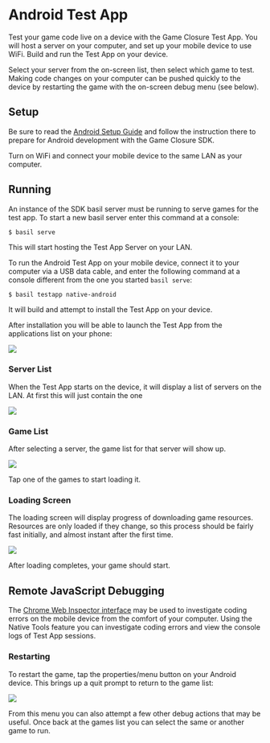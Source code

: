 # Android Test App

Test your game code live on a device with the Game Closure Test App.  You will host a server on your computer, and set up your mobile device to use WiFi.  Build and run the Test App on your device.

Select your server from the on-screen list, then select which game to test.  Making code changes on your computer can be pushed quickly to the device by restarting the game with the on-screen debug menu (see below).

## Setup

Be sure to read the [Android Setup Guide](./android-setup.html) and follow the instruction there to prepare for Android development with the Game Closure SDK.

Turn on WiFi and connect your mobile device to the same LAN as your computer.

## Running

An instance of the SDK basil server must be running to serve games for the test app.  To start a new basil server enter this command at a console:

~~~
$ basil serve
~~~

This will start hosting the Test App Server on your LAN.

To run the Android Test App on your mobile device, connect it to your computer via a USB data cable, and enter the following command at a console different from the one you started `basil serve`:

~~~
$ basil testapp native-android
~~~

It will build and attempt to install the Test App on your device.

After installation you will be able to launch the Test App from the applications list on your phone:

<img src="./assets/android/android-test-app-icon.png"></img>

### Server List

When the Test App starts on the device, it will display a list of servers on the LAN.  At first this will just contain the one 

<img src="./assets/android/android-test-app-servers.png"></img>

### Game List

After selecting a server, the game list for that server will show up.

<img src="./assets/android/android-test-app-games.png"></img>

Tap one of the games to start loading it.

### Loading Screen

The loading screen will display progress of downloading game resources.  Resources are only loaded if they change, so this process should be fairly fast initially, and almost instant after the first time.

<img src="./assets/android/android-test-app-loading.png"></img>

After loading completes, your game should start.

## Remote JavaScript Debugging

The [Chrome Web Inspector interface](./android-remote-debug.html) may be used to investigate coding errors on the mobile device from the comfort of your computer.  Using the Native Tools feature you can investigate coding errors and view the console logs of Test App sessions.

### Restarting

To restart the game, tap the properties/menu button on your Android device.  This brings up a quit prompt to return to the game list:

<img src="./assets/android/android-test-app-menu.png"></img>

From this menu you can also attempt a few other debug actions that may be useful.  Once back at the games list you can select the same or another game to run.
